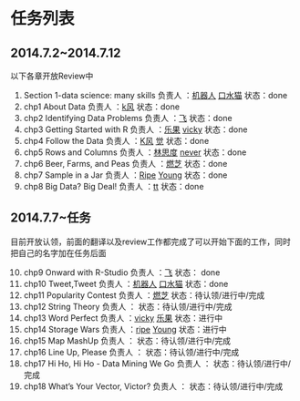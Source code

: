 # 任务列表

## 2014.7.2~2014.7.12

以下各章开放Review中

1. Section 1-data science: many skills 负责人 ：[机器人]() [口水猫]()  状态：done
2. chp1 About Data 负责人 ：[k风]() []()  状态：done
3. chp2 Identifying Data Problems 负责人 ：[飞]() []()  状态：done
4. chp3 Getting Started with R 负责人 ：[乐果]() [vicky]()  状态：done
5. chp4 Follow the Data 负责人 ：[K风]() [觉]()  状态：done
6. chp5 Rows and Columns 负责人 ：[林思度]() [never]()  状态：done
7. chp6 Beer, Farms, and Peas 负责人 ：[燃芝]() []()  状态：done
8. chp7 Sample in a Jar 负责人 ：[Ripe]() [Young]()  状态：done
9. chp8 Big Data? Big Deal! 负责人 ：[tt]() []()  状态：done

## 2014.7.7~任务

目前开放认领，前面的翻译以及review工作都完成了可以开始下面的工作，同时把自己的名字加在任务后面

10. chp9 Onward with R-Studio 负责人 ：[飞]() []()  状态： done
11. chp10 Tweet,Tweet 负责人 ：[机器人]() [口水猫]()  状态：done
12. chp11 Popularity Contest 负责人 ：[燃芝]() []()  状态：待认领/进行中/完成
13. chp12 String Theory 负责人 ：[]() []()  状态：待认领/进行中/完成
14. chp13 Word Perfect 负责人 ：[vicky]() [乐果]()  状态：进行中
15. chp14 Storage Wars 负责人 ：[ripe]() [Young]()  状态：进行中
16. chp15 Map MashUp 负责人 ：[]() []()  状态：待认领/进行中/完成
17. chp16 Line Up, Please 负责人 ：[]() []()  状态：待认领/进行中/完成
18. chp17 Hi Ho, Hi Ho - Data Mining We Go 负责人 ：[]() []()  状态：待认领/进行中/完成
19. chp18 What’s Your Vector, Victor? 负责人 ：[]() []()  状态：待认领/进行中/完成
